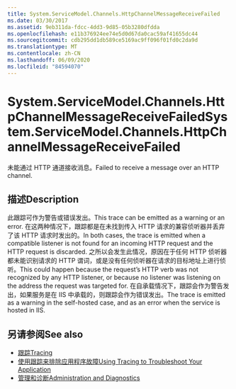 ```yaml
---
title: System.ServiceModel.Channels.HttpChannelMessageReceiveFailed
ms.date: 03/30/2017
ms.assetid: 9eb311da-fdcc-4dd3-9d85-05b3280dfdda
ms.openlocfilehash: e11b376924ee74e5d0d67da0cac59af41655dc44
ms.sourcegitcommit: cdb295dd1db589ce5169ac9ff096f01fd0c2da9d
ms.translationtype: MT
ms.contentlocale: zh-CN
ms.lasthandoff: 06/09/2020
ms.locfileid: "84594070"
---
```

# <a name="systemservicemodelchannelshttpchannelmessagereceivefailed"></a><span data-ttu-id="60614-102">System.ServiceModel.Channels.HttpChannelMessageReceiveFailed</span><span class="sxs-lookup"><span data-stu-id="60614-102">System.ServiceModel.Channels.HttpChannelMessageReceiveFailed</span></span>
<span data-ttu-id="60614-103">未能通过 HTTP 通道接收消息。</span><span class="sxs-lookup"><span data-stu-id="60614-103">Failed to receive a message over an HTTP channel.</span></span>  
  
## <a name="description"></a><span data-ttu-id="60614-104">描述</span><span class="sxs-lookup"><span data-stu-id="60614-104">Description</span></span>  
 <span data-ttu-id="60614-105">此跟踪可作为警告或错误发出。</span><span class="sxs-lookup"><span data-stu-id="60614-105">This trace can be emitted as a warning or an error.</span></span> <span data-ttu-id="60614-106">在这两种情况下，跟踪都是在未找到传入 HTTP 请求的兼容侦听器并丢弃了该 HTTP 请求时发出的。</span><span class="sxs-lookup"><span data-stu-id="60614-106">In both cases, the trace is emitted when a compatible listener is not found for an incoming HTTP request and the HTTP request is discarded.</span></span> <span data-ttu-id="60614-107">之所以会发生此情况，原因在于任何 HTTP 侦听器都未能识别请求的 HTTP 谓词，或是没有任何侦听器在请求的目标地址上进行侦听。</span><span class="sxs-lookup"><span data-stu-id="60614-107">This could happen because the request’s HTTP verb was not recognized by any HTTP listener, or because no listener was listening on the address the request was targeted for.</span></span> <span data-ttu-id="60614-108">在自承载情况下，跟踪会作为警告发出，如果服务是在 IIS 中承载的，则跟踪会作为错误发出。</span><span class="sxs-lookup"><span data-stu-id="60614-108">The trace is emitted as a warning in the self-hosted case, and as an error when the service is hosted in IIS.</span></span>  
  
## <a name="see-also"></a><span data-ttu-id="60614-109">另请参阅</span><span class="sxs-lookup"><span data-stu-id="60614-109">See also</span></span>

- [<span data-ttu-id="60614-110">跟踪</span><span class="sxs-lookup"><span data-stu-id="60614-110">Tracing</span></span>](index.md)
- [<span data-ttu-id="60614-111">使用跟踪来排除应用程序故障</span><span class="sxs-lookup"><span data-stu-id="60614-111">Using Tracing to Troubleshoot Your Application</span></span>](using-tracing-to-troubleshoot-your-application.md)
- [<span data-ttu-id="60614-112">管理和诊断</span><span class="sxs-lookup"><span data-stu-id="60614-112">Administration and Diagnostics</span></span>](../index.md)
